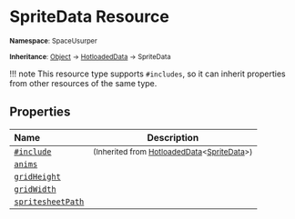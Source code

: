 # SpriteData Resource

<small>**Namespace**: SpaceUsurper</small>

<small>**Inheritance**: [Object](https://docs.microsoft.com/en-us/dotnet/api/system.object?view=netframework-4.5) → [HotloadedData](HotloadedData.md) → SpriteData</small>

!!! note
    This resource type supports `#includes`, so it can inherit properties
    from other resources of the same type.
## Properties

<div markdown="1" class="member-table">

| Name | Description |
| :--- | ----------- |
| [`#include`](HotloadedData-1/Include.md) | <small>(Inherited from [HotloadedData](HotloadedData-1.md)&lt;[SpriteData](SpriteData.md)&gt;)</small> | 
| [`anims`](SpriteData/anims.md) |  | 
| [`gridHeight`](SpriteData/gridHeight.md) |  | 
| [`gridWidth`](SpriteData/gridWidth.md) |  | 
| [`spritesheetPath`](SpriteData/spritesheetPath.md) |  | 

</div>

